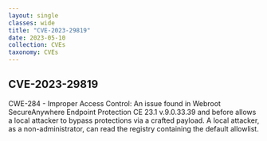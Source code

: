 ```yaml
---
layout: single
classes: wide
title: "CVE-2023-29819"
date: 2023-05-10
collection: CVEs
taxonomy: CVEs
---
```

## CVE-2023-29819
CWE-284 - Improper Access Control: An issue found in Webroot SecureAnywhere Endpoint Protection CE 23.1 v.9.0.33.39 and before allows a local attacker to bypass protections via a crafted payload. A local attacker, as a non-administrator, can read the registry containing the default allowlist.
